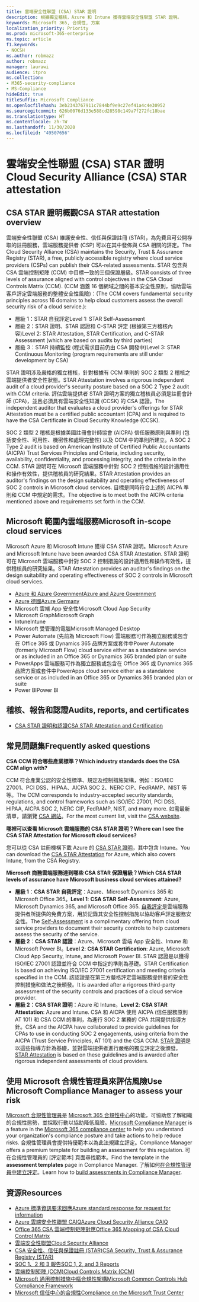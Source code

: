 ```yaml
---
title: 雲端安全性聯盟 (CSA) STAR 證明
description: 根據獨立稽核，Azure 和 Intune 獲得雲端安全性聯盟 STAR 證明。
keywords: Microsoft 365, 合規性, 方案
localization_priority: Priority
ms.prod: microsoft-365-enterprise
ms.topic: article
f1.keywords:
- NOCSH
ms.author: robmazz
author: robmazz
manager: laurawi
audience: itpro
ms.collection:
- M365-security-compliance
- MS-Compliance
hideEdit: true
titleSuffix: Microsoft Compliance
ms.openlocfilehash: 3eb2343767911c7844bf9e9c27ef41a4c4e30952
ms.sourcegitcommit: 626b0076d133e588cd28598c149a7f272fc18bae
ms.translationtype: HT
ms.contentlocale: zh-TW
ms.lasthandoff: 11/30/2020
ms.locfileid: "49507656"
---
```

# <a name="cloud-security-alliance-csa-star-attestation"></a><span data-ttu-id="38a4f-104">雲端安全性聯盟 (CSA) STAR 證明</span><span class="sxs-lookup"><span data-stu-id="38a4f-104">Cloud Security Alliance (CSA) STAR attestation</span></span>

## <a name="csa-star-attestation-overview"></a><span data-ttu-id="38a4f-105">CSA STAR 證明概觀</span><span class="sxs-lookup"><span data-stu-id="38a4f-105">CSA STAR attestation overview</span></span>

<span data-ttu-id="38a4f-106">雲端安全性聯盟 (CSA) 維護安全性、信任與保證註冊 (STAR)，為免費且可公開存取的註冊服務，雲端服務提供者 (CSP) 可以在其中發佈與 CSA 相關的評定。</span><span class="sxs-lookup"><span data-stu-id="38a4f-106">The Cloud Security Alliance (CSA) maintains the Security, Trust & Assurance Registry (STAR), a free, publicly accessible registry where cloud service providers (CSPs) can publish their CSA-related assessments.</span></span> <span data-ttu-id="38a4f-107">STAR 包含與 CSA 雲端控制矩陣 (CCM) 中目標一致的三個保證層級。</span><span class="sxs-lookup"><span data-stu-id="38a4f-107">STAR consists of three levels of assurance aligned with control objectives in the CSA Cloud Controls Matrix (CCM).</span></span> <span data-ttu-id="38a4f-108">(CCM 涵蓋 16 個網域之間的基本安全性原則，協助雲端客戶評定雲端服務的整體安全性風險)：</span><span class="sxs-lookup"><span data-stu-id="38a4f-108">(The CCM covers fundamental security principles across 16 domains to help cloud customers assess the overall security risk of a cloud service.):</span></span>

- <span data-ttu-id="38a4f-109">層級 1：STAR 自我評定</span><span class="sxs-lookup"><span data-stu-id="38a4f-109">Level 1: STAR Self-Assessment</span></span>
- <span data-ttu-id="38a4f-110">層級 2：STAR 證明、STAR 認證和 C-STAR 評定 (根據第三方稽核內容)</span><span class="sxs-lookup"><span data-stu-id="38a4f-110">Level 2: STAR Attestation, STAR Certification, and C-STAR Assessment (which are based on audits by third parties)</span></span>
- <span data-ttu-id="38a4f-111">層級 3：STAR 持續監控 (程式需求目前仍由 CSA 開發中)</span><span class="sxs-lookup"><span data-stu-id="38a4f-111">Level 3: STAR Continuous Monitoring (program requirements are still under development by CSA)</span></span>

<span data-ttu-id="38a4f-112">STAR 證明涉及嚴格的獨立稽核，針對根據有 CCM 準則的 SOC 2 類型 2 稽核之雲端提供者安全性狀態。</span><span class="sxs-lookup"><span data-stu-id="38a4f-112">STAR Attestation involves a rigorous independent audit of a cloud provider's security posture based on a SOC 2 Type 2 audit with CCM criteria.</span></span> <span data-ttu-id="38a4f-113">評估雲端提供者 STAR 證明方案的獨立稽核員必須是註冊會計師 (CPA)，並且必須具有雲端安全性知識 (CCSK) 的 CSA 認證。</span><span class="sxs-lookup"><span data-stu-id="38a4f-113">The independent auditor that evaluates a cloud provider's offerings for STAR Attestation must be a certified public accountant (CPA) and is required to have the CSA Certificate in Cloud Security Knowledge (CCSK).</span></span>  
  
<span data-ttu-id="38a4f-114">SOC 2 類型 2 稽核是根據美國註冊會計師協會 (AICPA) 信任服務原則與準則 (包括安全性、可用性、機密性和處理完整性) 以及 CCM 中的準則所建立。</span><span class="sxs-lookup"><span data-stu-id="38a4f-114">A SOC 2 Type 2 audit is based on American Institute of Certified Public Accountants (AICPA) Trust Services Principles and Criteria, including security, availability, confidentiality, and processing integrity, and the criteria in the CCM.</span></span> <span data-ttu-id="38a4f-115">STAR 證明可在 Microsoft 雲端服務中針對 SOC 2 控制措施的設計適用性和操作有效性，提供稽核員的研究結果。</span><span class="sxs-lookup"><span data-stu-id="38a4f-115">STAR Attestation provides an auditor's findings on the design suitability and operating effectiveness of SOC 2 controls in Microsoft cloud services.</span></span> <span data-ttu-id="38a4f-116">目標是同時符合上述的 AICPA 準則和 CCM 中規定的需求。</span><span class="sxs-lookup"><span data-stu-id="38a4f-116">The objective is to meet both the AICPA criteria mentioned above and requirements set forth in the CCM.</span></span>

## <a name="microsoft-in-scope-cloud-services"></a><span data-ttu-id="38a4f-117">Microsoft 範圍內雲端服務</span><span class="sxs-lookup"><span data-stu-id="38a4f-117">Microsoft in-scope cloud services</span></span>

<span data-ttu-id="38a4f-118">Microsoft Azure 和 Microsoft Intune 獲得 CSA STAR 證明。</span><span class="sxs-lookup"><span data-stu-id="38a4f-118">Microsoft Azure and Microsoft Intune have been awarded CSA STAR Attestation.</span></span> <span data-ttu-id="38a4f-119">STAR 證明可在 Microsoft 雲端服務中針對 SOC 2 控制措施的設計適用性和操作有效性，提供稽核員的研究結果。</span><span class="sxs-lookup"><span data-stu-id="38a4f-119">STAR Attestation provides an auditor's findings on the design suitability and operating effectiveness of SOC 2 controls in Microsoft cloud services.</span></span>

- [<span data-ttu-id="38a4f-120">Azure 和 Azure Government</span><span class="sxs-lookup"><span data-stu-id="38a4f-120">Azure and Azure Government</span></span>](https://aka.ms/AzureCompliance)
- [<span data-ttu-id="38a4f-121">Azure 德國</span><span class="sxs-lookup"><span data-stu-id="38a4f-121">Azure Germany</span></span>](https://aka.ms/AzureCompliance)
- <span data-ttu-id="38a4f-122">Microsoft 雲端 App 安全性</span><span class="sxs-lookup"><span data-stu-id="38a4f-122">Microsoft Cloud App Security</span></span>
- <span data-ttu-id="38a4f-123">Microsoft Graph</span><span class="sxs-lookup"><span data-stu-id="38a4f-123">Microsoft Graph</span></span>
- <span data-ttu-id="38a4f-124">Intune</span><span class="sxs-lookup"><span data-stu-id="38a4f-124">Intune</span></span>
- <span data-ttu-id="38a4f-125">Microsoft 受管理的電腦</span><span class="sxs-lookup"><span data-stu-id="38a4f-125">Microsoft Managed Desktop</span></span>
- <span data-ttu-id="38a4f-126">Power Automate (先前為 Microsoft Flow) 雲端服務可作為獨立服務或包含在 Office 365 或 Dynamics 365 品牌方案或套件中</span><span class="sxs-lookup"><span data-stu-id="38a4f-126">Power Automate (formerly Microsoft Flow) cloud service either as a standalone service or as included in an Office 365 or Dynamics 365 branded plan or suite</span></span>
- <span data-ttu-id="38a4f-127">PowerApps 雲端服務可作為獨立服務或包含在 Office 365 或 Dynamics 365 品牌方案或套件中</span><span class="sxs-lookup"><span data-stu-id="38a4f-127">PowerApps cloud service either as a standalone service or as included in an Office 365 or Dynamics 365 branded plan or suite</span></span> 
- <span data-ttu-id="38a4f-128">Power BI</span><span class="sxs-lookup"><span data-stu-id="38a4f-128">Power BI</span></span>

## <a name="audits-reports-and-certificates"></a><span data-ttu-id="38a4f-129">稽核、報告和認證</span><span class="sxs-lookup"><span data-stu-id="38a4f-129">Audits, reports, and certificates</span></span>

- [<span data-ttu-id="38a4f-130">CSA STAR 證明和認證</span><span class="sxs-lookup"><span data-stu-id="38a4f-130">CSA STAR Attestation and Certification</span></span>](https://cloudsecurityalliance.org/star/registry/microsoft/)

## <a name="frequently-asked-questions"></a><span data-ttu-id="38a4f-131">常見問題集</span><span class="sxs-lookup"><span data-stu-id="38a4f-131">Frequently asked questions</span></span>

<span data-ttu-id="38a4f-132">**CSA CCM 符合哪些產業標準？**</span><span class="sxs-lookup"><span data-stu-id="38a4f-132">**Which industry standards does the CSA CCM align with?**</span></span>

<span data-ttu-id="38a4f-133">CCM 符合產業公認的安全性標準、規定及控制措施架構，例如：ISO/IEC 27001、PCI DSS、HIPAA、AICPA SOC 2、NERC CIP、FedRAMP、NIST 等等。</span><span class="sxs-lookup"><span data-stu-id="38a4f-133">The CCM corresponds to industry-accepted security standards, regulations, and control frameworks such as ISO/IEC 27001, PCI DSS, HIPAA, AICPA SOC 2, NERC CIP, FedRAMP, NIST, and many more.</span></span> <span data-ttu-id="38a4f-134">如需最新清單，請瀏覽 [CSA 網站](https://cloudsecurityalliance.org/)。</span><span class="sxs-lookup"><span data-stu-id="38a4f-134">For the most current list, visit the [CSA website](https://cloudsecurityalliance.org/).</span></span>

<span data-ttu-id="38a4f-135">**哪裡可以查看 Microsoft 雲端服務的 CSA STAR 證明？**</span><span class="sxs-lookup"><span data-stu-id="38a4f-135">**Where can I see the CSA STAR Attestation for Microsoft cloud services?**</span></span>

<span data-ttu-id="38a4f-136">您可以從 CSA 註冊機構下載 Azure 的 [CSA STAR 證明](https://aka.ms/CSASTAR-Attestation)，其中包含 Intune。</span><span class="sxs-lookup"><span data-stu-id="38a4f-136">You can download the [CSA STAR Attestation](https://aka.ms/CSASTAR-Attestation) for Azure, which also covers Intune, from the CSA Registry.</span></span>

<span data-ttu-id="38a4f-137">**Microsoft 商務雲端服務達到哪些 CSA STAR 保證層級？**</span><span class="sxs-lookup"><span data-stu-id="38a4f-137">**Which CSA STAR levels of assurance have Microsoft business cloud services attained?**</span></span>

- <span data-ttu-id="38a4f-138">**層級 1**：**CSA STAR 自我評定**：Azure、Microsoft Dynamics 365 和 Microsoft Office 365。</span><span class="sxs-lookup"><span data-stu-id="38a4f-138">**Level 1**: **CSA STAR Self-Assessment**: Azure, Microsoft Dynamics 365, and Microsoft Office 365.</span></span> <span data-ttu-id="38a4f-139">[自我評定](offering-csa-star-self-assessment.md)是雲端服務提供者所提供的免費方案，用於記錄其安全性控制措施以協助客戶評定服務安全性。</span><span class="sxs-lookup"><span data-stu-id="38a4f-139">The [Self-Assessment](offering-csa-star-self-assessment.md) is a complimentary offering from cloud service providers to document their security controls to help customers assess the security of the service.</span></span>
- <span data-ttu-id="38a4f-140">**層級 2**：**CSA STAR 認證**：Azure、Microsoft 雲端 App 安全性、Intune 和 Microsoft Power BI。</span><span class="sxs-lookup"><span data-stu-id="38a4f-140">**Level 2**: **CSA STAR Certification**: Azure, Microsoft Cloud App Security, Intune, and Microsoft Power BI.</span></span> <span data-ttu-id="38a4f-141">STAR 認證是以獲得 ISO/IEC 27001 認證並符合 CCM 中指定的準則為基礎。</span><span class="sxs-lookup"><span data-stu-id="38a4f-141">STAR Certification is based on achieving ISO/IEC 27001 certification and meeting criteria specified in the CCM.</span></span> <span data-ttu-id="38a4f-142">該認證是在第三方嚴格評定雲端服務提供者的安全性控制措施和做法之後頒發。</span><span class="sxs-lookup"><span data-stu-id="38a4f-142">It is awarded after a rigorous third-party assessment of the security controls and practices of a cloud service provider.</span></span>
- <span data-ttu-id="38a4f-143">**層級 2**：**CSA STAR 證明**：Azure 和 Intune。</span><span class="sxs-lookup"><span data-stu-id="38a4f-143">**Level 2**: **CSA STAR Attestation**: Azure and Intune.</span></span> <span data-ttu-id="38a4f-144">CSA 和 AICPA 使用 AICPA (信任服務原則 AT 101) 和 CSA CCM 的準則，為進行 SOC 2 業務的 CPA 共同提供指導方針。</span><span class="sxs-lookup"><span data-stu-id="38a4f-144">CSA and the AICPA have collaborated to provide guidelines for CPAs to use in conducting SOC 2 engagements, using criteria from the AICPA (Trust Service Principles, AT 101) and the CSA CCM.</span></span> <span data-ttu-id="38a4f-145">[STAR 證明](offering-CSA-STAR-Attestation.md)是以這些指導方針為基礎，並對雲端提供者進行嚴格的獨立評定之後頒發。</span><span class="sxs-lookup"><span data-stu-id="38a4f-145">[STAR Attestation](offering-CSA-STAR-Attestation.md) is based on these guidelines and is awarded after rigorous independent assessments of cloud providers.</span></span>

## <a name="use-microsoft-compliance-manager-to-assess-your-risk"></a><span data-ttu-id="38a4f-146">使用 Microsoft 合規性管理員來評估風險</span><span class="sxs-lookup"><span data-stu-id="38a4f-146">Use Microsoft Compliance Manager to assess your risk</span></span>

<span data-ttu-id="38a4f-147">[Microsoft 合規性管理員](https://docs.microsoft.com/microsoft-365/compliance/compliance-manager)是 [Microsoft 365 合規性中心](https://docs.microsoft.com/microsoft-365/compliance/microsoft-365-compliance-center)的功能，可協助您了解組織的合規性態勢，並採取行動以協助降低風險。</span><span class="sxs-lookup"><span data-stu-id="38a4f-147">[Microsoft Compliance Manager](https://docs.microsoft.com/microsoft-365/compliance/compliance-manager) is a feature in the [Microsoft 365 compliance center](https://docs.microsoft.com/microsoft-365/compliance/microsoft-365-compliance-center) to help you understand your organization's compliance posture and take actions to help reduce risks.</span></span> <span data-ttu-id="38a4f-148">合規性管理員會提供特優範本以為此法規建立評定。</span><span class="sxs-lookup"><span data-stu-id="38a4f-148">Compliance Manager offers a premium template for building an assessment for this regulation.</span></span> <span data-ttu-id="38a4f-149">可在合規性管理員的 [評定範本] 頁面尋找範本。</span><span class="sxs-lookup"><span data-stu-id="38a4f-149">Find the template in the **assessment templates** page in Compliance Manager.</span></span> <span data-ttu-id="38a4f-150">了解如何[在合規性管理員中建立評定](https://docs.microsoft.com/microsoft-365/compliance/compliance-manager-assessments)。</span><span class="sxs-lookup"><span data-stu-id="38a4f-150">Learn how to [build assessments in Compliance Manager](https://docs.microsoft.com/microsoft-365/compliance/compliance-manager-assessments).</span></span>

## <a name="resources"></a><span data-ttu-id="38a4f-151">資源</span><span class="sxs-lookup"><span data-stu-id="38a4f-151">Resources</span></span>

- [<span data-ttu-id="38a4f-152">Azure 標準資訊要求回應</span><span class="sxs-lookup"><span data-stu-id="38a4f-152">Azure standard response for request for information</span></span>](https://aka.ms/AzureStandardRequestForInformation)
- [<span data-ttu-id="38a4f-153">Azure 雲端安全性聯盟 CAIQ</span><span class="sxs-lookup"><span data-stu-id="38a4f-153">Azure Cloud Security Alliance CAIQ</span></span>](https://aka.ms/AzureCSACAIQ)
- [<span data-ttu-id="38a4f-154">Office 365 CSA 雲端控制矩陣對應</span><span class="sxs-lookup"><span data-stu-id="38a4f-154">Office 365 Mapping of CSA Cloud Control Matrix</span></span>](https://aka.ms/Office365CSACloudControlMatrix)
- [<span data-ttu-id="38a4f-155">雲端安全性聯盟</span><span class="sxs-lookup"><span data-stu-id="38a4f-155">Cloud Security Alliance</span></span>](https://cloudsecurityalliance.org/)
- [<span data-ttu-id="38a4f-156">CSA 安全性、信任與保證註冊 (STAR)</span><span class="sxs-lookup"><span data-stu-id="38a4f-156">CSA Security, Trust & Assurance Registry (STAR)</span></span>](https://cloudsecurityalliance.org/star/)
- [<span data-ttu-id="38a4f-157">SOC 1、2 和 3 報告</span><span class="sxs-lookup"><span data-stu-id="38a4f-157">SOC 1, 2, and 3 Reports</span></span>](offering-soc.md)
- [<span data-ttu-id="38a4f-158">雲端控制矩陣 (CCM)</span><span class="sxs-lookup"><span data-stu-id="38a4f-158">Cloud Controls Matrix (CCM)</span></span>](https://cloudsecurityalliance.org/group/cloud-controls-matrix/)
- [<span data-ttu-id="38a4f-159">Microsoft 通用控制措施中樞合規性架構</span><span class="sxs-lookup"><span data-stu-id="38a4f-159">Microsoft Common Controls Hub Compliance Framework</span></span>](https://www.microsoft.com/trust-center/compliance/compliance-overview)
- [<span data-ttu-id="38a4f-160">Microsoft 信任中心的合規性</span><span class="sxs-lookup"><span data-stu-id="38a4f-160">Compliance on the Microsoft Trust Center</span></span>](https://www.microsoft.com/trust-center/compliance/compliance-overview)
